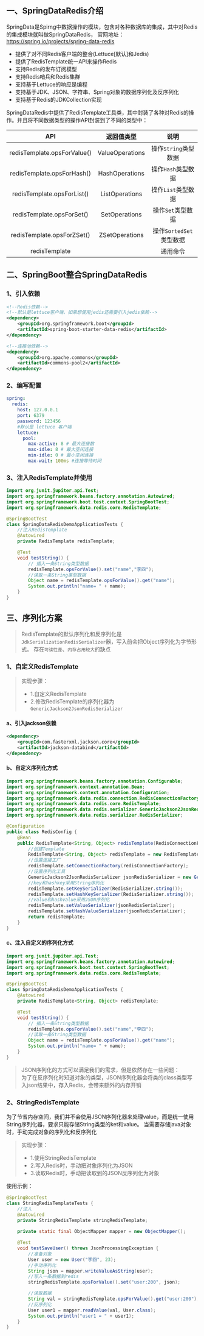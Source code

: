 
## 一、SpringDataRedis介绍

SpringData是Spirng中数据操作的模块，包含对各种数据库的集成，其中对Redis的集成模块就叫做SpringDataRedis，
官网地址：https://spring.io/projects/spring-data-redis

* 提供了对不同Redis客户端的整合(Lettuce[默认]和Jedis)
* 提供了RedisTemplate统一API来操作Redis
* 支持Redis的发布订阅模型
* 支持Redis哨兵和Redis集群
* 支持基于Lettuce的响应是编程
* 支持基于JDK、JSON、字符串、Spring对象的数据序列化及反序列化
* 支持基于Redis的JDKCollection实现

SpringDataRedis中提供了RedisTemplate工具类，其中封装了各种对Redis的操作。并且将不同数据类型的操作API封装到了不同的类型中：

| **API** | **返回值类型** | **说明** |  
| :---: | :---: | :---: |   
| redisTemplate.opsForValue() | ValueOperations | 操作`String`类型数据 |  
| redisTemplate.opsForHash() | HashOperations | 操作`Hash`类型数据 |  
| redisTemplate.opsForList() | ListOperations | 操作`List`类型数据 |  
| redisTemplate.opsForSet() | SetOperations | 操作`Set`类型数据 |  
| redisTemplate.opsForZSet() | ZSetOperations | 操作`SortedSet`类型数据 |  
| redisTemplate |  | 通用命令 |  

## 二、SpringBoot整合SpringDataRedis

### 1、引入依赖

```xml
<!--Redis依赖-->
<!--默认是lettuce客户端，如果想使用jedis还需要引入jedis依赖-->
<dependency>
    <groupId>org.springframework.boot</groupId>
    <artifactId>spring-boot-starter-data-redis</artifactId>
</dependency>

<!--连接池依赖-->
<dependency>
    <groupId>org.apache.commons</groupId>
    <artifactId>commons-pool2</artifactId>
</dependency>
```

### 2、编写配置

```yaml
spring:
  redis:
    host: 127.0.0.1
    port: 6379
    password: 123456
    #默认是 lettuce 客户端
    lettuce:
      pool:
        max-active: 8 # 最大连接数
        max-idle: 8 # 最大空闲连接
        min-idle: 0 # 最小空闲连接
        max-wait: 100ms #连接等待时间
```

### 3、注入RedisTemplate并使用

```java
import org.junit.jupiter.api.Test;
import org.springframework.beans.factory.annotation.Autowired;
import org.springframework.boot.test.context.SpringBootTest;
import org.springframework.data.redis.core.RedisTemplate;

@SpringBootTest
class SpringDataRedisDemoApplicationTests {
    //注入RedisTemplate
    @Autowired
    private RedisTemplate redisTemplate;

    @Test
    void testString() {
        // 插入一条String类型数据
        redisTemplate.opsForValue().set("name","李四");
        //读取一条String类型数据
        Object name = redisTemplate.opsForValue().get("name");
        System.out.println("name= " + name);
    }
}
```

## 三、序列化方案

> RedisTemplate的默认序列化和反序列化是`JdkSerializationRedisSerializer`器，写入前会把Object序列化为字节形式。
> 存在`可读性差`、`内存占用较大`的缺点

### 1、自定义RedisTemplate

> 实现步骤： 
> * 1.自定义RedisTemplate
> * 2.修改RedisTemplate的序列化器为`GenericJackson2JsonRedisSerializer`

#### a、引入jackson依赖

```xml
<dependency>
    <groupId>com.fasterxml.jackson.core</groupId>
    <artifactId>jackson-databind</artifactId>
</dependency>
```

#### b、自定义序列化方式

```java
import org.springframework.beans.factory.annotation.Configurable;
import org.springframework.context.annotation.Bean;
import org.springframework.context.annotation.Configuration;
import org.springframework.data.redis.connection.RedisConnectionFactory;
import org.springframework.data.redis.core.RedisTemplate;
import org.springframework.data.redis.serializer.GenericJackson2JsonRedisSerializer;
import org.springframework.data.redis.serializer.RedisSerializer;

@Configuration
public class RedisConfig {
    @Bean
    public RedisTemplate<String, Object> redisTemplate(RedisConnectionFactory redisConnectionFactory){
        //创建Template
        RedisTemplate<String, Object> redisTemplate = new RedisTemplate<>();
        //设置连接工厂
        redisTemplate.setConnectionFactory(redisConnectionFactory);
        //设置序列化工具
        GenericJackson2JsonRedisSerializer jsonRedisSerializer = new GenericJackson2JsonRedisSerializer();
        //key和hashkey采用String序列化
        redisTemplate.setKeySerializer(RedisSerializer.string());
        redisTemplate.setHashKeySerializer(RedisSerializer.string());
        //value和hashvalue采用JSON序列化
        redisTemplate.setValueSerializer(jsonRedisSerializer);
        redisTemplate.setHashValueSerializer(jsonRedisSerializer);
        return redisTemplate;
    }
}
```

#### c、注入自定义的序列化方式

```java
import org.junit.jupiter.api.Test;
import org.springframework.beans.factory.annotation.Autowired;
import org.springframework.boot.test.context.SpringBootTest;
import org.springframework.data.redis.core.RedisTemplate;

@SpringBootTest
class SpringDataRedisDemoApplicationTests {
    @Autowired
    private RedisTemplate<String, Object> redisTemplate;

    @Test
    void testString() {
        // 插入一条String类型数据
        redisTemplate.opsForValue().set("name","李四");
        //读取一条String类型数据
        Object name = redisTemplate.opsForValue().get("name");
        System.out.println("name= " + name);
    }
}
```

> JSON序列化的方式可以满足我们的需求，但是依然存在一些问题：  
> 为了在反序列化时知道对象的类型，JSON序列化器会将类的class类型写入json结果中，存入Redis，会带来额外的内存开销


### 2、StringRedisTemplate

为了节省内存空间，我们并不会使用JSON序列化器来处理value，而是统一使用String序列化器，要求只能存储String类型的ket和value。
当需要存储java对象时，手动完成对象的序列化和反序列化  

> 实现步骤：
> * 1.使用StringRedisTemplate
> * 2.写入Redis时，手动把对象序列化为JSON
> * 3.读取Redis时，手动把读取到的JSON反序列化为对象

使用示例：
```java
@SpringBootTest
class StringRedisTemplateTests {
    //注入
    @Autowired
    private StringRedisTemplate stringRedisTemplate;
    
    private static final ObjectMapper mapper = new ObjectMapper();

    @Test
    void testSaveUser() throws JsonProcessingException {
        //准备对象
        User user = new User("李四", 23);
        //手动序列化
        String json = mapper.writeValueAsString(user);
        //写入一条数据到redis
        stringRedisTemplate.opsForValue().set("user:200", json);

        //读取数据
        String val = stringRedisTemplate.opsForValue().get("user:200");
        //反序列化
        User user1 = mapper.readValue(val, User.class);
        System.out.println("user1 = " + user1);
    }
}
```


